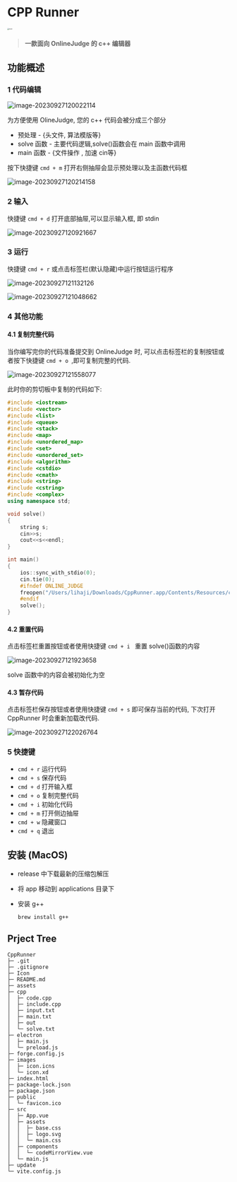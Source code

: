 # CPP Runner
<img src="assets/icon.png" alt="icon" style="zoom:25%;" />

> ####  一款面向 OnlineJudge 的 c++ 编辑器



## 功能概述

### 1 代码编辑

![image-20230927120022114](assets/image-20230927120022114.png)


为方便使用 OlineJudge, 您的 c++ 代码会被分成三个部分

* 预处理 - {头文件, 算法模版等}
* solve 函数 - 主要代码逻辑,solve()函数会在 main 函数中调用
* main 函数 - {文件操作 , 加速 cin等}

按下快捷键 `cmd + m` 打开右侧抽屉会显示预处理以及主函数代码框

![image-20230927120214158](assets/image-20230927120214158.png)

### 2 输入

快捷键 `cmd + d`  打开底部抽屉,可以显示输入框, 即 stdin

![image-20230927120921667](assets/image-20230927120921667.png)



### 3 运行

快捷键 `cmd + r` 或点击标签栏(默认隐藏)中运行按钮运行程序

![image-20230927121132126](assets/image-20230927121132126.png)

![image-20230927121048662](assets/image-20230927121048662.png)

### 4 其他功能

#### 4.1 复制完整代码

当你编写完你的代码准备提交到 OnlineJudge 时, 可以点击标签栏的复制按钮或者按下快捷键 `cmd + o `,即可复制完整的代码.

![image-20230927121558077](assets/image-20230927121558077.png)

此时你的剪切板中复制的代码如下:

```c++
#include <iostream>
#include <vector>
#include <list>
#include <queue>
#include <stack>
#include <map>
#include <unordered_map>
#include <set>
#include <unordered_set>
#include <algorithm>
#include <cstdio>
#include <cmath>
#include <string>
#include <cstring>
#include <complex>
using namespace std;

void solve()
{
	string s;
	cin>>s;
	cout<<s<<endl;
}

int main()
{
	ios::sync_with_stdio(0);
	cin.tie(0);
	#ifndef ONLINE_JUDGE
	freopen("/Users/lihaji/Downloads/CppRunner.app/Contents/Resources/cpp/input.txt","r",stdin);
	#endif
	solve();
}
```

#### 4.2 重置代码

点击标签栏重置按钮或者使用快捷键 `cmd + i ` 重置 solve()函数的内容

![image-20230927121923658](assets/image-20230927121923658.png)

solve 函数中的内容会被初始化为空

#### 4.3 暂存代码

点击标签栏保存按钮或者使用快捷键 `cmd + s` 即可保存当前的代码, 下次打开 CppRunner 时会重新加载改代码.

![image-20230927122026764](assets/image-20230927122026764.png)



### 5 快捷键

- `cmd + r` 运行代码
- `cmd + s` 保存代码
- `cmd + d` 打开输入框
- `cmd + o` 复制完整代码
- `cmd + i` 初始化代码
- `cmd + m` 打开侧边抽屉
- `cmd + w` 隐藏窗口
- `cmd + q` 退出



## 安装 (MacOS)

* release 中下载最新的压缩包解压

* 将 app 移动到 applications 目录下

* 安装 g++

    ```
    brew install g++
    ```

    

## Prject Tree
```
CppRunner
├─ .git
├─ .gitignore
├─ Icon
├─ README.md
├─ assets
├─ cpp
│  ├─ code.cpp
│  ├─ include.cpp
│  ├─ input.txt
│  ├─ main.txt
│  ├─ out
│  └─ solve.txt
├─ electron
│  ├─ main.js
│  └─ preload.js
├─ forge.config.js
├─ images
│  ├─ icon.icns
│  └─ icon.xd
├─ index.html
├─ package-lock.json
├─ package.json
├─ public
│  └─ favicon.ico
├─ src
│  ├─ App.vue
│  ├─ assets
│  │  ├─ base.css
│  │  ├─ logo.svg
│  │  └─ main.css
│  ├─ components
│  │  └─ codeMirrorView.vue
│  └─ main.js
├─ update
└─ vite.config.js

```